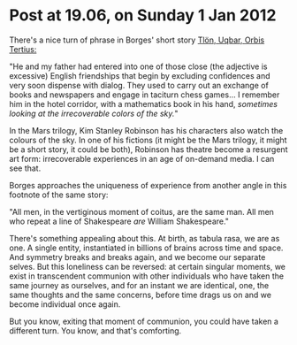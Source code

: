 # Post at 19.06, on Sunday 1 Jan 2012

There's a nice turn of phrase in Borges' short story [Tlön, Uqbar, Orbis
Tertius:](http://www.coldbacon.com/writing/borges-tlon.html)

"He and my father had entered into one of those close (the adjective is
excessive) English friendships that begin by excluding confidences and very
soon dispense with dialog. They used to carry out an exchange of books and
newspapers and engage in taciturn chess games... I remember him in the hotel
corridor, with a mathematics book in his hand, _sometimes looking at the
irrecoverable colors of the sky._"

In the Mars trilogy, Kim Stanley Robinson has his characters also watch the
colours of the sky. In one of his fictions (it might be the Mars trilogy, it
might be a short story, it could be both), Robinson has theatre become a
resurgent art form: irrecoverable experiences in an age of on-demand media. I
can see that.

Borges approaches the uniqueness of experience from another angle in this
footnote of the same story:

"All men, in the vertiginous moment of coitus, are the same man. All men who
repeat a line of Shakespeare _are_ William Shakespeare."

There's something appealing about this. At birth, as tabula rasa, we are as
one. A single entity, instantiated in billions of brains across time and
space. And symmetry breaks and breaks again, and we become our separate
selves. But this loneliness can be reversed: at certain singular moments, we
exist in transcendent communion with other individuals who have taken the same
journey as ourselves, and for an instant we are identical, one, the same
thoughts and the same concerns, before time drags us on and we become
individual once again.

But you know, exiting that moment of communion, you could have taken a
different turn. You know, and that's comforting.
